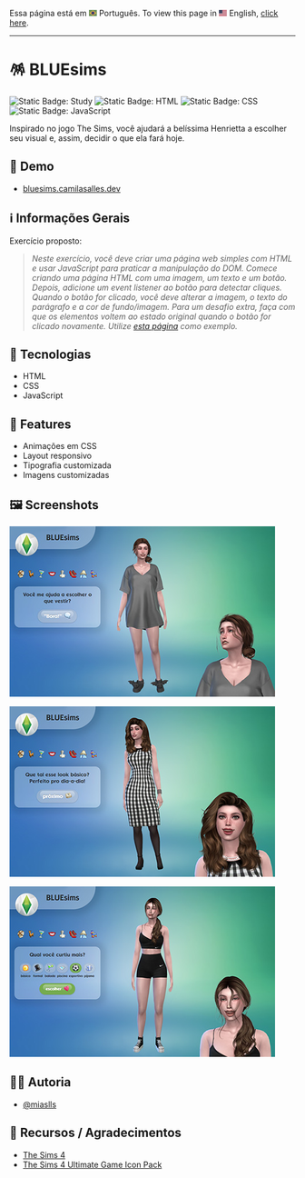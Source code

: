 Essa página está em <img src="assets/img/flag-pt-br.png" width="14" alt="Português"> Português.
To view this page in <img src="assets/img/flag-en.png" width="14" alt="English"> English, [click here](./README.md).

---

# 🪅 BLUEsims

![Static Badge: Study](https://img.shields.io/badge/study-blue)
![Static Badge: HTML](https://img.shields.io/badge/HTML-5a5a5a?logo=html5)
![Static Badge: CSS](https://img.shields.io/badge/CSS-5a5a5a?logo=css3)
![Static Badge: JavaScript](https://img.shields.io/badge/JavaScript-5a5a5a?logo=javascript)

Inspirado no jogo The Sims, você ajudará a belíssima Henrietta a escolher seu visual e, assim, decidir o que ela fará hoje.

## 🔗 Demo

- [bluesims.camilasalles.dev](https://bluesims.camilasalles.dev/)

## ℹ️ Informações Gerais

Exercício proposto:

> _Neste exercício, você deve criar uma página web simples com HTML e usar JavaScript para praticar a manipulação do DOM. Comece criando uma página HTML com uma imagem, um texto e um botão. Depois, adicione um event listener ao botão para detectar cliques. Quando o botão for clicado, você deve alterar a imagem, o texto do parágrafo e a cor de fundo/imagem. Para um desafio extra, faça com que os elementos voltem ao estado original quando o botão for clicado novamente. Utilize [esta página](https://blue-edtech.github.io/Codelab/jogo-do-humor/index.html) como exemplo._

## 🧮 Tecnologias

- HTML
- CSS
- JavaScript

## 💎 Features

- Animações em CSS
- Layout responsivo
- Tipografia customizada
- Imagens customizadas

## 🖼️ Screenshots

![BLUEsims App Screenshot](assets/img/screenshots/01.jpg)

![BLUEsims App Screenshot](assets/img/screenshots/02.jpg)

![BLUEsims App Screenshot](assets/img/screenshots/03.jpg)

## 👩‍💻 Autoria

- [@miaslls](https://www.github.com/miaslls)

## 🫶 Recursos / Agradecimentos

- [The Sims 4](https://www.ea.com/games/the-sims/the-sims-4)
- [The Sims 4 Ultimate Game Icon Pack](https://modthesims.info/d/549037/the-sims-4-ultimate-game-icon-pack.html)
